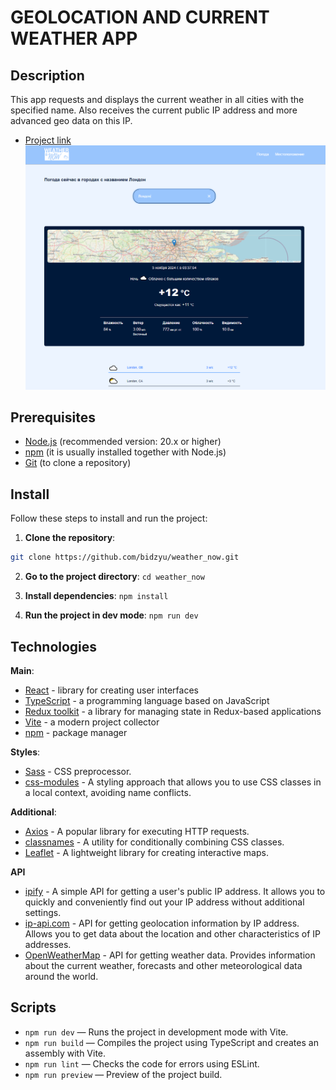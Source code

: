 # GEOLOCATION AND CURRENT WEATHER APP 

## Description
This app requests and displays the current weather in all cities with the specified name. Also receives the current public IP address and more advanced geo data on this IP.

* [Project link](https://geoweathernow.netlify.app)
![Preview of the project](src/assets/rm.title.png)

## Prerequisites
- [Node.js](https://nodejs.org/) (recommended version: 20.x or higher)
- [npm](https://www.npmjs.com/) (it is usually installed together with Node.js)
- [Git](https://git-scm.com/) (to clone a repository)

## Install
Follow these steps to install and run the project:

1. **Clone the repository**:
  ```bash
  git clone https://github.com/bidzyu/weather_now.git
  ```

2. **Go to the project directory**:
  `cd weather_now`

3. **Install dependencies**:
  `npm install`

4. **Run the project in dev mode**:
  `npm run dev`

## Technologies
**Main**:
- [React](https://react.dev) - library for creating user interfaces
- [TypeScript](https://www.typescriptlang.org/docs/) - a programming language based on JavaScript
- [Redux toolkit](https://redux-toolkit.js.org/) - a library for managing state in Redux-based applications
- [Vite](https://vite.dev/guide/) - a modern project collector
- [npm](https://www.npmjs.com) - package manager

**Styles**:
- [Sass](https://sass-lang.com) - CSS preprocessor.
- [css-modules](https://github.com/css-modules/css-modules) - A styling approach that allows you to use CSS classes in a local context, avoiding name conflicts.

**Additional**:
- [Axios](https://axios-http.com/) - A popular library for executing HTTP requests.
- [classnames](https://github.com/JedWatson/classnames) - A utility for conditionally combining CSS classes.
- [Leaflet](https://leafletjs.com/) - A lightweight library for creating interactive maps.

**API**
- [ipify](https://www.ipify.org/) - A simple API for getting a user's public IP address. It allows you to quickly and conveniently find out your IP address without additional settings.
- [ip-api.com](http://ip-api.com/) - API for getting geolocation information by IP address. Allows you to get data about the location and other characteristics of IP addresses.
- [OpenWeatherMap](https://openweathermap.org/api) - API for getting weather data. Provides information about the current weather, forecasts and other meteorological data around the world.

## Scripts

-  `npm run dev` — Runs the project in development mode with Vite.
-  `npm run build` — Compiles the project using TypeScript and creates an assembly with Vite.
-  `npm run lint` — Checks the code for errors using ESLint.
-  `npm run preview` — Preview of the project build.
